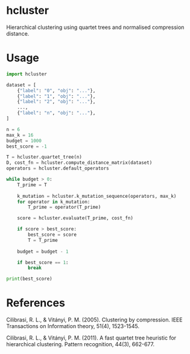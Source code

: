 # hcluster

Hierarchical clustering using quartet trees and normalised compression distance.

# Usage

```python
import hcluster

dataset = [
    {"label": "0", "obj": "..."},
    {"label": "1", "obj": "..."},
    {"label": "2", "obj": "..."},
    ...,
    {"label": "n", "obj": "..."},
]

n = 6
max_k = 16
budget = 1000
best_score = -1

T = hcluster.quartet_tree(n)
D, cost_fn = hcluster.compute_distance_matrix(dataset)
operators = hcluster.default_operators

while budget > 0:
    T_prime = T
    
    k_mutation = hcluster.k_mutation_sequence(operators, max_k)
    for operator in k_mutation:
        T_prime = operator(T_prime)

    score = hcluster.evaluate(T_prime, cost_fn)

    if score > best_score:
        best_score = score
        T = T_prime
    
    budget = budget - 1

    if best_score == 1:
        break

print(best_score)
```

# References

Cilibrasi, R. L., & Vitányi, P. M. (2005). Clustering by compression. IEEE Transactions on Information theory, 51(4), 1523-1545.

Cilibrasi, R. L., & Vitányi, P. M. (2011). A fast quartet tree heuristic for hierarchical clustering. Pattern recognition, 44(3), 662-677.
